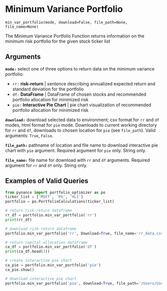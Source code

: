 # Minimum Variance Portfolio

`min_var_portfolio(mode, download=False, file_path=None, file_name=None)`

The Minimum Variance Portfolio Function returns information on the minimum risk portfolio for the given stock ticker list

## Arguments

**`mode:`** select one of three options to return data on the minimum variance portfolio:
- `rr:` **risk-return** | sentence describing annualized expected return and standard deviation for the portfolio
- `df:` **DataFrame** | DataFrame of chosen stocks and recommended portfolio allocation for minimized risk
- `pie:` **Interactive Pie Chart** | pie chart visualization of recommended portfolio allocation for minimized risk

**`download:`** download selected data to environment; csv format for `rr` and `df` modes, html format for `pie` mode. Downloads to current working directory for `rr` and `df`, downloads to chosen location for `pie` (see `file_path`). Valid arguments: `True`, `False`.

**`file_path:`** pathname of location and file name to download interactive pie chart with `pie` argument. Required argument for `pie` only. String only.

**`file_name:`** file name for download with `rr` and `df` arguments. Required argument for `rr` and `df` only. String only.


## Examples of Valid Queries

```python
from pynance import portfolio_optimizer as po
ticker_list = ['MSFT', 'PG', 'HLI']
portfolio = po.PortfolioCalculations(ticker_list)

# return risk-return dataframe
rr_df = portfolio.min_var_portfolio('rr')
print(rr_df)

# download risk-return dataframe
portfolio.min_var_portfolio('rr', Download=True, file_name='rr_data.csv')

# return capital allocation dataframe
ca_df = portfolio.min_var_portfolio('df')
print(ca_df.head(3))

# create interactive pie chart
ca_pie = portfolio.min_var_portfolio('pie')
ca_pie.show()

# download interactive pie chart
portfolio.min_var_portfolio('pie', download=True, file_path='/Users/User/Desktop/Folder/file.html')
```